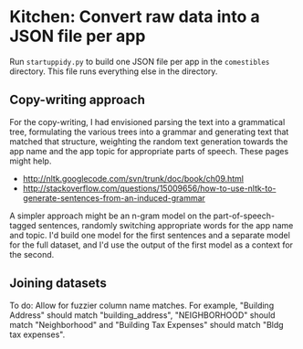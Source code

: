 Kitchen: Convert raw data into a JSON file per app
====

Run `startuppidy.py` to build one JSON file per app in the `comestibles`
directory. This file runs everything else in the directory.

## Copy-writing approach
For the copy-writing, I had envisioned parsing the text into a grammatical
tree, formulating the various trees into a grammar and generating text that
matched that structure, weighting the random text generation towards the
app name and the app topic for appropriate parts of speech. These pages might
help.

* http://nltk.googlecode.com/svn/trunk/doc/book/ch09.html
* http://stackoverflow.com/questions/15009656/how-to-use-nltk-to-generate-sentences-from-an-induced-grammar

A simpler approach might be an n-gram model on the part-of-speech-tagged
sentences, randomly switching appropriate words for the app name and topic.
I'd build one model for the first sentences and a separate model for the
full dataset, and I'd use the output of the first model as a context for
the second.

## Joining datasets
To do: Allow for fuzzier column name matches. For example, "Building Address"
should match "building_address", "NEIGHBORHOOD" should match "Neighborhood" and
"Building Tax Expenses" should match "Bldg tax expenses".
